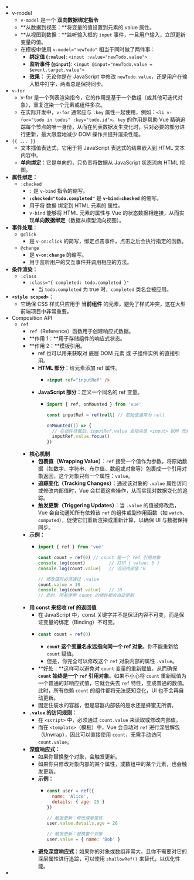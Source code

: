-
- v-model
	- `v-model` 是一个 **双向数据绑定指令**
	- **从数据到视图：**将变量的值设置到元素的 value 属性。
	- **从视图到数据：**监听输入框的 `input` 事件，一旦用户输入，立即更新变量的值。
	- 在模板中使用 `v-model="newTodo"` 相当于同时做了两件事：
		- **绑定值 (`:value`)**: `<input :value="newTodo.value">`
		- **监听事件 (`@input`)**: `<input @input="newTodo.value = $event.target.value">`
		- **效果：** 无论你是在 JavaScript 中修改 `newTodo.value`，还是用户在输入框中打字，两者总是保持同步。
- `v-for`
	- v-for 是一个列表渲染指令，它的作用是基于一个数组（或其他可迭代对象），重复渲染一个元素或组件多次。
	- 在实际开发中，`v-for` 通常应与 `:key` 属性一起使用，例如：`<li v-for="todo in todos" :key="todo.id">`。`key` 的作用是帮助 Vue 精确追踪每个节点的唯一身份，从而在列表数据发生变化时，只对必要的部分进行更新，最大限度地减少 DOM 操作并提升渲染性能。
- `{{ ... }}`
	- 文本插值表达式，它用于将 JavaScript 表达式的结果嵌入到 HTML 文本内容中。
	- **单向绑定**：它是单向的，只负责将数据从 JavaScript 状态流向 HTML 视图。
- **属性绑定：**
	- `:checked`
		- `:` 是 `v-bind` 指令的缩写。
		- **`:checked="todo.completed"`** 是 **`v-bind:checked`** 的缩写。
		- 用于将 数据 绑定到 HTML 元素的 属性。
		- `v-bind` 能够将 HTML 元素的属性与 Vue 的状态数据相连接，从而实现**单向数据绑定**（数据从模型流向视图）。
- **事件处理：**
	- `@click`
		- 是 `v-on:click` 的简写，绑定点击事件，点击之后会执行指定的函数。
	- `@change`
		- 是 **`v-on:change`** 的缩写。
		- 用于监听用户的交互事件并调用相应的方法。
- **条件渲染：**
	- `:class`
		- `:class="{ completed: todo.completed }"`
			- 当 `todo.completed` 为 $\text{true}$ 时，`completed` 类名会被应用。
- **`<style scoped>`**：
	- 它确保 CSS 样式只应用于 **当前组件** 的元素，避免了样式冲突，这在大型前端项目中非常重要。
- Composition API
	- `ref`
		- `ref`（Reference）函数用于创建响应式数据。
		- **作用 1：**用于存储组件的响应式状态。
		- **作用 2：**模板引用。
			- ref 也可以用来获取对 底层 DOM 元素 或 子组件实例 的直接引用。
			- **HTML 部分**：给元素添加 $\text{ref}$ 属性。
				- ```HTML
				  <input ref="inputRef" />
				  ```
			- **JavaScript 部分**：定义一个同名的 $\text{ref}$ 变量。
				- ```javascript
				  import { ref, onMounted } from 'vue'
				  
				  const inputRef = ref(null) // 初始值通常为 null
				  
				  onMounted(() => {
				    // 在组件挂载后，inputRef.value 会指向该 <input> DOM 元素
				    inputRef.value.focus() 
				  })
				  ```
		- **核心机制**
			- **包裹值（Wrapping Value）**：`ref` 接受一个值作为参数，将原始数据（如数字、字符串、布尔值、数组或对象等）包裹成一个引用对象返回，这个对象只有一个属性：`value`。
			- **追踪变化（Tracking Changes）**：通过该对象的 `.value` 属性访问或修改内部值时，Vue 会拦截这些操作，从而实现对数据变化的追踪。
			- **触发更新（Triggering Updates）**：当 `.value` 的值被修改后，Vue 会自动通知所有依赖该 `ref` 的组件或副作用函数（如 `watch`、`computed`），促使它们重新渲染或重新计算，以确保 UI 与数据保持同步。
		- **示例：**
			- ```JavaScript
			  import { ref } from 'vue'
			  
			  const count = ref(0) // count 是一个 ref 引用对象
			  console.log(count)         // 打印 { value: 0 }
			  console.log(count.value)   // 访问内部值：0
			  
			  // 修改值时必须通过 .value
			  count.value = 10 
			  console.log(count.value)   // 10
			  // 此时，所有使用 count 的组件都会自动更新
			  ```
		- **用 const 来接收 ref 的返回值**
			- 在 JavaScript 中，const 关键字并不是保证内容不可变，而是保证变量的绑定（Binding）不可变。
			- ```javascript
			  const count = ref(0)
			  ```
				- **`count` 这个变量名永远指向同一个 ref 对象**。你不能重新给 `count` 赋值。
				- 但是，你完全可以修改这个 `ref` 对象内部的属性 `.value`。
			- **好处：**这样可以避免对 `count` 变量的重新赋值，从而确保 **`count` 始终是一个 `ref` 引用对象**。如果不小心将 `count` 重新赋值为一个普通的非响应式值，它就会失去 `ref` 特性，变成普通的数值。此时，所有依赖 `count` 的组件都将无法感知变化，UI 也不会再自动更新。
			- 固定住装水的容器，但是容器内部装的是水还是蜂蜜无所谓。
		- **`.value` 的访问规则：**
			- 在 `<script>` 中，必须通过 `count.value` 来读取或修改内部值。
			- 而在 `<template>`（模板）中，Vue 会自动对 `ref` 进行深层解包（Unwrap），因此可以直接使用 `count`，无需手动访问 `count.value`。
		- **深度响应式：**
			- 如果你替换整个对象，会触发更新。
			- 如果你只修改对象内部的某个属性，或数组中的某个元素，也会触发更新。
			- **示例：**
				- ```javascript
				  const user = ref({ 
				    name: 'Alice', 
				    details: { age: 25 } 
				  })
				  
				  // 触发更新：修改深层属性
				  user.value.details.age = 26 
				  
				  // 触发更新：替换整个对象
				  user.value = { name: 'Bob' }
				  ```
			- **避免深度响应式**：如果你的对象或数组非常大，且你不需要对它的深层属性进行追踪，可以使用 `shallowRef()` 来替代，以优化性能。
-